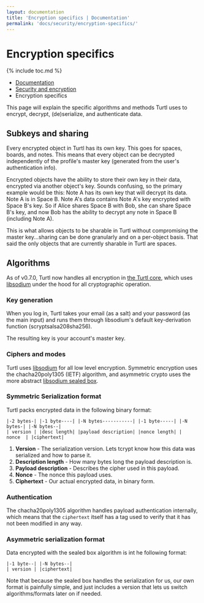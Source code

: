 ```yaml
---
layout: documentation
title: 'Encryption specifics | Documentation'
permalink: 'docs/security/encryption-specifics/'
---
```


# Encryption specifics
{% include toc.md %}

<ul class="uk-breadcrumb uk-padding-small uk-padding-remove-vertical uk-padding-remove-right">
<li><a href="/docs">Documentation</a></li>
<li><a href="/docs/security">Security and encryption</a></li>
<li>Encryption specifics</li>
</ul>

This page will explain the specific algorithms and methods Turtl uses to encrypt,
decrypt, (de)serialize, and authenticate data.

## Subkeys and sharing

Every encrypted object in Turtl has its own key. This goes for spaces, boards,
and notes. This means that every object can be decrypted independently of the
profile's master key (generated from the user's authentication info).

Encrypted objects have the ability to store their own key in their data,
encrypted via another object's key. Sounds confusing, so the primary example
would be this: Note A has its own key that will decrypt its data. Note A is in
Space B. Note A's data contains Note A's key encrypted with Space B's key. So
if Alice shares Space B with Bob, she can share Space B's key, and now Bob has
the ability to decrypt any note in Space B (including Note A).

This is what allows objects to be sharable in Turtl without compromising the
master key...sharing can be done granularly and on a per-object basis. That said
the only objects that are currently sharable in Turtl are spaces.

## Algorithms

As of v0.7.0, Turtl now handles all encryption in [the Turtl core](https://github.com/turtl/core-rs),
which uses [libsodium](https://download.libsodium.org/doc/) under the hood for
all cryptographic operation.

### Key generation

When you log in, Turtl takes your email (as a salt) and your password (as the
main input) and runs them through libsodium's default key-derivation function
(scryptsalsa208sha256).

The resulting key is your account's master key.

### Ciphers and modes

Turtl uses [libsodium](https://download.libsodium.org/doc/) for all low
level encryption. Symmetric encryption uses the chacha20poly1305 (IETF)
algorithm, and asymmetric crypto uses the more abstract [libsodium sealed box](https://download.libsodium.org/doc/public-key_cryptography/sealed_boxes.html).

### Symmetric Serialization format
Turtl packs encrypted data in the following binary format:

~~~
|-2 bytes-| |-1 byte----| |-N bytes-----------| |-1 byte-----| |-N bytes-| |-N bytes--|
| version | |desc length| |payload description| |nonce length| |  nonce  | |ciphertext|
~~~

1. __Version__ - The serialization version. Lets tcrypt know how this data was
serialized and how to parse it.
1. __Description length__ - How many bytes long the payload description is.
1. __Payload description__ - Describes the cipher used in this payload.
1. __Nonce__ - The nonce this payload uses.
1. __Ciphertext__ - Our actual encrypted data, in binary form.

### Authentication

The chacha20poly1305 algorithm handles payload authentication internally, which
means that the `ciphertext` itself has a tag used to verify that it has not been
modified in any way.

### Asymmetric serialization format

Data encrypted with the sealed box algorithm is int he following format:
~~~
|-1 byte--| |-N bytes--|
| version | |ciphertext|
~~~

Note that because the sealed box handles the serialization for us, our own
format is painfully simple, and just includes a version that lets us switch
algorithms/formats later on if needed.

